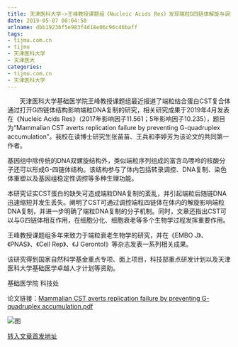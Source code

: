 ```yaml
---
title: 天津医科大学->王峰教授课题组《Nucleic Acids Res》发现端粒G四链体解旋与调控的新机制 | tijmu.com.cn
date: 2019-05-07 00:04:50
urlname: dbb19236f5e983f4d18e06c96c46baff
tags: 
- tijmu.com.cn
- tijmu
- 天津医科大学
- 天津医大
categories:
- tijmu.com.cn
- 天津医科大学
---
```


       天津医科大学基础医学院王峰教授课题组最近报道了端粒结合蛋白CST复合体通过打开G四链体结构影响端粒DNA复制的研究，相关研究成果于2019年4月发表在《Nucleic Acids Res》（2017年影响因子11.561；5年影响因子10.235），题目为“Mammalian CST averts replication failure by preventing G-quadruplex accumulation”。我校在读博士研究生张苗苗、王兵和李婷芳为该论文的共同第一作者。

基因组中除传统的DNA双螺旋结构外，类似端粒序列组成的富含鸟嘌呤的核酸分子还可以形成G-四链体结构。该结构参与了体内包括转录调控、DNA复制、染色体重塑以及基因组稳定性调控等多种生理功能。

本研究证实CST蛋白的缺失可造成端粒DNA复制的紊乱，并引起端粒后随链DNA迅速缩短并发生丢失。阐明了CST可通过调控端粒四链体在体内的解旋影响端粒DNA复制，并进一步明确了端粒DNA复制的分子机制。同时，文章还指出CST可以与G四链体相互作用，在细胞分化、细胞衰老等多个生物学过程发挥重要作用。

王峰教授课题组多年来致力于端粒衰老生物学的研究，并在《EMBO J》、《PNAS》、《Cell Rep》、《J Gerontol》等杂志发表一系列相关成果。

该研究得到国家自然科学基金重点专项、面上项目，科技部重点研发计划以及天津医科大学基础医学卓越人才计划等资助。

基础医学院 科技处

论文链接：[Mammalian CST averts replication failure by preventing G-quadruplex accumulation.pdf](/_upload/article/files/97/57/3915d301464889b6703f8f64e7da/366b7680-f0a9-43f8-a8ce-1af3114ff15c.pdf)

![图](http://www.tmu.edu.cn/_ueditor/themes/default/images/icon_pdf.gif)

[转入文章首发地址](http://www.tmu.edu.cn/2019/0430/c132a42144/page.htm)